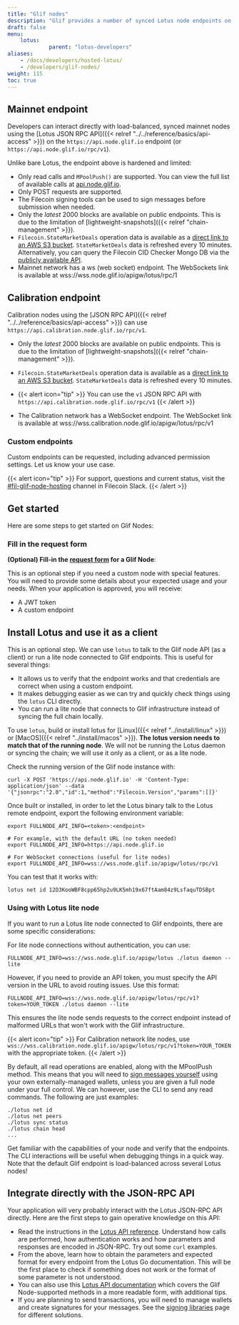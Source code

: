 ```yaml
---
title: "Glif nodes"
description: "Glif provides a number of synced Lotus node endpoints on the Filecoin testnets and mainnet."
draft: false
menu:
    lotus:
             parent: "lotus-developers"
aliases:
    - /docs/developers/hosted-lotus/
    - /developers/glif-nodes/
weight: 115
toc: true
---
```


## Mainnet endpoint

Developers can interact directly with load-balanced, synced mainnet nodes using the [Lotus JSON RPC API]({{< relref "../../reference/basics/api-access" >}}) on the `https://api.node.glif.io` endpoint (or `https://api.node.glif.io/rpc/v1`).

Unlike bare Lotus, the endpoint above is hardened and limited:

- Only read calls and `MPoolPush()` are supported. You can view the full list of available calls at [api.node.glif.io](https://api.node.glif.io).
- Only POST requests are supported.
- The Filecoin signing tools can be used to sign messages before submission when needed.
- Only the _latest_ 2000 blocks are available on public endpoints. This is due to the limitation of [lightweight-snapshots]({{< relref "chain-management" >}}).
- `Filecoin.StateMarketDeals` operation data is available as a [direct link to an AWS S3 bucket](https://marketdeals.s3.amazonaws.com/StateMarketDeals.json.zst). `StateMarketDeals` data is refreshed every 10 minutes. Alternatively, you can query the Filecoin CID Checker Mongo DB via the [publicly available API](https://filecoin.tools/docs/static/index.html).
- Mainnet network has a ws (web socket) endpoint. The WebSockets link is available at wss://wss.node.glif.io/apigw/lotus/rpc/1

## Calibration endpoint

Calibration nodes using the [JSON RPC API]({{< relref "../../reference/basics/api-access" >}}) can use `https://api.calibration.node.glif.io/rpc/v1`.
- Only the _latest_ 2000 blocks are available on public endpoints. This is due to the limitation of [lightweight-snapshots]({{< relref "chain-management" >}}).
- `Filecoin.StateMarketDeals` operation data is available as a [direct link to an AWS S3 bucket](https://marketdeals-calibration.s3.amazonaws.com/StateMarketDeals.json.zst). `StateMarketDeals` data is refreshed every 10 minutes.

- {{< alert icon="tip" >}}
You can use the `v1` JSON RPC API with `https://api.calibration.node.glif.io/rpc/v1`
{{< /alert >}}

- The Calibration network has a WebSocket endpoint. The WebSocket link is available at wss://wss.calibration.node.glif.io/apigw/lotus/rpc/v1

### Custom endpoints

Custom endpoints can be requested, including advanced permission settings. Let us know your use case.

{{< alert icon="tip" >}}
For support, questions and current status, visit the [#fil-glif-node-hosting](https://filecoinproject.slack.com/archives/C017HM9BJ8Z) channel in Filecoin Slack.
{{< /alert >}}

## Get started

Here are some steps to get started on Glif Nodes:

### Fill in the request form

**(Optional) Fill-in the [request form](https://forms.gle/rfXx2yKbhgrwUv837) for a Glif Node**:

This is an optional step if you need a custom node with special features. You will need to provide some details about your expected usage and your needs. When your application is approved, you will receive:

- A JWT token
- A custom endpoint

## Install Lotus and use it as a client

This is an optional step. We can use `lotus` to talk to the Glif node API (as a client) or run a lite node connected to Glif endpoints. This is useful for several things:

- It allows us to verify that the endpoint works and that credentials are correct when using a custom endpoint.
- It makes debugging easier as we can try and quickly check things using the `lotus` CLI directly.
- You can run a lite node that connects to Glif infrastructure instead of syncing the full chain locally.

To use `lotus`, build or install lotus for [Linux]({{< relref "../install/linux" >}}) or [MacOS]({{< relref "../install/macos" >}}). **The lotus version needs to match that of the running node**. We will not be running the Lotus daemon or syncing the chain; we will use it only as a client, or as a lite node.

Check the running version of the Glif node instance with:

```shell
curl -X POST 'https://api.node.glif.io' -H 'Content-Type: application/json' --data '{"jsonrpc":"2.0","id":1,"method":"Filecoin.Version","params":[]}'
```

Once built or installed, in order to let the Lotus binary talk to the Lotus remote endpoint, export the following environment variable:

```shell
export FULLNODE_API_INFO=<token>:<endpoint>

# For example, with the default URL (no token needed)
export FULLNODE_API_INFO=https://api.node.glif.io

# For WebSocket connections (useful for lite nodes)
export FULLNODE_API_INFO=wss://wss.node.glif.io/apigw/lotus/rpc/v1
```

You can test that it works with:

```shell
lotus net id 12D3KooWBF8cpp65hp2u9LK5mh19x67ftAam84z9LsfaquTDSBpt
```

### Using with Lotus lite node

If you want to run a Lotus lite node connected to Glif endpoints, there are some specific considerations:

For lite node connections without authentication, you can use:

```shell
FULLNODE_API_INFO=wss://wss.node.glif.io/apigw/lotus ./lotus daemon --lite
```

However, if you need to provide an API token, you must specify the API version in the URL to avoid routing issues. Use this format:

```shell
FULLNODE_API_INFO=wss://wss.node.glif.io/apigw/lotus/rpc/v1?token=YOUR_TOKEN ./lotus daemon --lite
```

This ensures the lite node sends requests to the correct endpoint instead of malformed URLs that won't work with the Glif infrastructure.

{{< alert icon="tip" >}}
For Calibration network lite nodes, use `wss://wss.calibration.node.glif.io/apigw/lotus/rpc/v1?token=YOUR_TOKEN` with the appropriate token.
{{< /alert >}}

By default, all read operations are enabled, along with the MPoolPush method. This means that you will need to [sign messages yourself](https://docs.filecoin.io/reference/general#message-signing-tools) using your own externally-managed wallets, unless you are given a full node under your full control. We can however, use the CLI to send any read commands. The following are just examples:

```shell
./lotus net id
./lotus net peers
./lotus sync status
./lotus chain head
...
```

Get familiar with the capabilities of your node and verify that the endpoints. The CLI interactions will be useful when debugging things in a quick way. Note that the default Glif endpoint is load-balanced across several Lotus nodes!

## Integrate directly with the JSON-RPC API

Your application will very probably interact with the Lotus JSON-RPC API directly. Here are the first steps to gain operative knowledge on this API:

- Read the instructions in the [Lotus API reference](https://docs.filecoin.io/reference/json-rpc). Understand how calls are performed, how authentication works and how parameters and responses are encoded in JSON-RPC. Try out some `curl` examples.
- From the above, learn how to obtain the parameters and expected format for every endpoint from the Lotus Go documentation. This will be the first place to check if something does not work or the format of some parameter is not understood.
- You can also use this [Lotus API documentation](https://documenter.getpostman.com/view/4872192/SWLh5mUd?version=latest) which covers the Glif Node-supported methods in a more readable form, with additional tips.
- If you are planning to send transactions, you will need to manage wallets and create signatures for your messages. See the [signing libraries](https://docs.filecoin.io/reference/general#message-signing-tools) page for different solutions.
